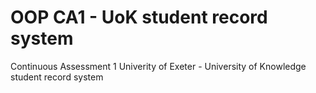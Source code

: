# OOP CA1 - UoK student record system
 Continuous Assessment 1 Univerity of Exeter - University of Knowledge student record system
